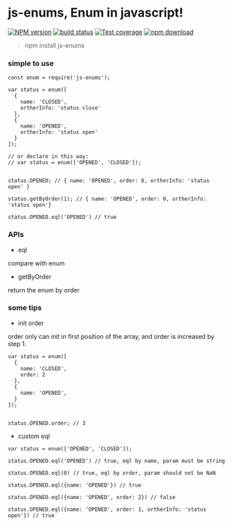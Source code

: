 # js-enums, Enum in javascript!


[![NPM version][npm-image]][npm-url]
[![build status][travis-image]][travis-url]
[![Test coverage][codecov-image]][codecov-url]
[![npm download][download-image]][download-url]


[npm-image]: https://img.shields.io/npm/v/js-enums.svg?style=flat-square
[npm-url]: https://npmjs.org/package/js-enums
[travis-image]: https://img.shields.io/travis/forthedamn/js-enums.svg?style=flat-square
[travis-url]: https://travis-ci.org/forthedamn/js-enums
[codecov-image]: https://codecov.io/gh/forthedamn/js-enums/branch/master/graph/badge.svg
[codecov-url]: https://codecov.io/gh/forthedamn/js-enums
[download-image]: https://img.shields.io/npm/dt/js-enums.svg
[download-url]: https://npmjs.org/package/js-enums


> npm install js-enums

### simple to use

```
const enum = require('js-enums');

var status = enum([
  {
    name: 'CLOSED',
    ortherInfo: 'status close'
  },
  {
    name: 'OPENED',
    ortherInfo: 'status open'
  }
]);
 
// or declare in this way: 
// var status = enum(['OPENED', 'CLOSED']);


status.OPENED; // { name: 'OPENED', order: 0, ortherInfo: 'status open' }

status.getByOrder(1); // { name: 'OPENED', order: 0, ortherInfo: 'status open'}

status.OPENED.eql('OPENED') // true

```

### APIs

- eql

compare with enum

- getByOrder

return the enum by order


### some tips

- init order

order only can init in first position of the array, and order is increased by step 1.

```
var status = enum([
  {
    name: 'CLOSED',
    order: 2
  },
  {
    name: 'OPENED',
  }
]);


status.OPENED.order; // 3
```
- custom eql

```
var status = enum(['OPENED', 'CLOSED']);

status.OPENED.eql('OPENED') // true, eql by name, param must be string

status.OPENED.eql(0) // true, eql by order, param should not be NaN

status.OPENED.eql({name: 'OPENED'}) // true

status.OPENED.eql({name: 'OPENED', order: 2}) // false

status.OPENED.eql({name: 'OPENED', order: 1, ortherInfo: 'status open'}) // true
```

